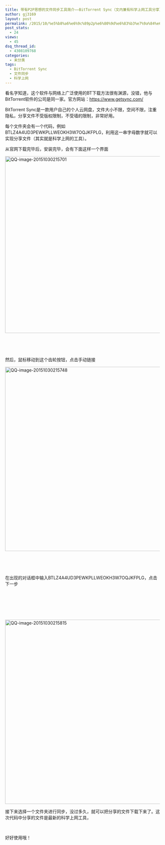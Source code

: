 ```yaml
---
title: 带有P2P思想的文件同步工具简介——BitTorrent Sync（文内兼有科学上网工具分享）
author: gj3169
layout: post
permalink: /2015/10/%e5%b8%a6%e6%9c%89p2p%e6%80%9d%e6%83%b3%e7%9a%84%e6%96%87%e4%bb%b6%e5%90%8c%e6%ad%a5%e5%b7%a5%e5%85%b7%e7%ae%80%e4%bb%8b-bittorrent-sync%ef%bc%88%e6%96%87%e5%86%85%e5%85%bc%e6%9c%89/
post_stats:
  - 24
views:
  - 45
dsq_thread_id:
  - 4308109768
categories:
  - 未分类
tags:
  - BitTorrent Sync
  - 文件同步
  - 科学上网
---
```

看名字知道，这个软件与网络上广泛使用的BT下载方法很有渊源，没错，他与BitTorrent软件的公司是同一家。官方网站：<https://www.getsync.com/>

BitTorrent Sync是一款用户自己的个人云网盘，文件大小不限，空间不限，注重隐私，分享文件不受版权限制，不受墙的限制，非常好用。

每个文件夹会有一个代码，例如BTLZ4A4UD3PEWKPLLWEOKH3W7OQJKFPLG，利用这一串字母数字就可以实现分享文件（其实就是科学上网的工具）。

从官网下载完毕后，安装完毕，会有下面这样一个界面

[<img class="alignnone size-full wp-image-197" src="http://7xind4.com1.z0.glb.clouddn.com/uploads/2015/10/QQ-image-20151030215701.png" alt="QQ-image-20151030215701" width="786" height="575" />][1]

&nbsp;

&nbsp;

然后，鼠标移动到这个齿轮按钮，点击手动链接

[<img class="alignnone size-full wp-image-198" src="http://7xind4.com1.z0.glb.clouddn.com/uploads/2015/10/QQ-image-20151030215748.png" alt="QQ-image-20151030215748" width="786" height="599" />][2]

&nbsp;

&nbsp;

在出现的对话框中输入BTLZ4A4UD3PEWKPLLWEOKH3W7OQJKFPLG，点击下一步

&nbsp;

&nbsp;

&nbsp;

[<img class="alignnone size-full wp-image-199" src="http://7xind4.com1.z0.glb.clouddn.com/uploads/2015/10/QQ-image-20151030215815.png" alt="QQ-image-20151030215815" width="786" height="599" />][2]

接下来选择一个文件夹进行同步，没过多久，就可以把分享的文件下载下来了。这次代码中分享的文件是最新的科学上网工具，

&nbsp;

好好使用哦！

 [1]: http://7xind4.com1.z0.glb.clouddn.com/uploads/2015/10/QQ-image-20151030215701.png
 [2]: http://7xind4.com1.z0.glb.clouddn.com/uploads/2015/10/QQ-image-20151030215748.png